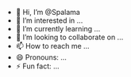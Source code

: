 - 👋 Hi, I’m @Spalama
- 👀 I’m interested in ...
- 🌱 I’m currently learning ...
- 💞️ I’m looking to collaborate on ...
- 📫 How to reach me ...
- 😄 Pronouns: ...
- ⚡ Fun fact: ...

<!---
Spalama/Spalama is a ✨ special ✨ repository because its `README.md` (this file) appears on your GitHub profile.
You can click the Preview link to take a look at your changes.
--->
